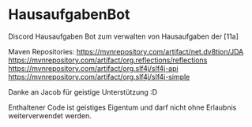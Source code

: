 # HausaufgabenBot
Discord Hausaufgaben Bot zum verwalten von Hausaufgaben der [11a]

Maven Repositories:
https://mvnrepository.com/artifact/net.dv8tion/JDA  
https://mvnrepository.com/artifact/org.reflections/reflections  
https://mvnrepository.com/artifact/org.slf4j/slf4j-api  
https://mvnrepository.com/artifact/org.slf4j/slf4j-simple  

Danke an Jacob für geistige Unterstützung :D

Enthaltener Code ist geistiges Eigentum und darf nicht ohne Erlaubnis weiterverwendet werden.
